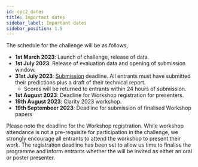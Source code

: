 ```yaml
---
id: cpc2_dates
title: Important dates
sidebar_label: Important dates
sidebar_position: 1.5
---
```


The schedule for the challenge will be as follows,

- **1st March 2023**: Launch of challenge, release of data.
- **1st July 2023**: Release of evaluation data and opening of submission window.
- **31st July 2023**: [Submission](./taking_part/cpc2_submission) deadline. All entrants must have submitted their predictions plus a draft of their technical report.
  - Scores will be returned to entrants within 24 hours of submission.
- **1st August 2023**: Deadline for Workshop registration for presenters.
- **19th August 2023**: Clarity 2023 workshop.
- **19th Septembeer 2023**: Deadline for submission of finalised Workshop papers

Please note the deadline for the Workshop registration. While workshop attendance is not a pre-requisite for participation in the challenge, we strongly encourage all entrants to attend the workshop to present their work. The registration deadline has been set to allow us time to finalise the programme and inform entrants whether the will be invited as either an oral or poster presenter.
